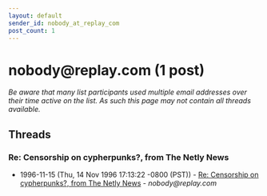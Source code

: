 ```yaml
---
layout: default
sender_id: nobody_at_replay_com
post_count: 1
---
```


# nobody<span>@</span>replay.com (1 post)

_Be aware that many list participants used multiple email addresses over their time active on the list. As such this page may not contain all threads available._

## Threads

### Re: Censorship on cypherpunks?, from The Netly News
+ 1996-11-15 (Thu, 14 Nov 1996 17:13:22 -0800 (PST)) - [Re: Censorship on cypherpunks?, from The Netly News](/archive/1996/11/3dc9fd1ca0b54c8446a5e4b6af07d215b113a51c96416bdb71b10da3d4a28e82) - _nobody@replay.com_

